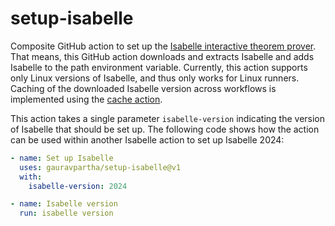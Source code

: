 # setup-isabelle
Composite GitHub action to set up the [Isabelle interactive theorem prover](https://isabelle.in.tum.de/).
That means, this GitHub action downloads and extracts Isabelle and adds Isabelle to the path environment variable.
Currently, this action supports only Linux versions of Isabelle, and thus only works for Linux runners.
Caching of the downloaded Isabelle version across workflows is implemented using the [cache action](https://github.com/actions/cache).

This action takes a single parameter `isabelle-version` indicating the version of Isabelle that should be set up.
The following code shows how the action can be used within another Isabelle action to set up Isabelle 2024:
```yaml
- name: Set up Isabelle
  uses: gauravpartha/setup-isabelle@v1
  with: 
    isabelle-version: 2024

- name: Isabelle version
  run: isabelle version
```
